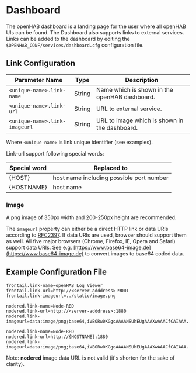 # Dashboard

The openHAB dashboard is a landing page for the user where all openHAB UIs can be found.
The Dashboard also supports links to external services.
Links can be added to the dashboard by editing the `$OPENHAB_CONF/services/dashboard.cfg` configuration file.

## Link Configuration

| Parameter Name                | Type    | Description                                   |
|-------------------------------|---------|-----------------------------------------------|
| `<unique-name>.link-name`     | String  | Name which is shown in the openHAB dashboard. |
| `<unique-name>.link-url`      | String  | URL to external service.                      |
| `<unique-name>.link-imageurl` | String  | URL to image which is shown in the dashboard. |

Where `<unique-name>` is link unique identifier (see examples).

Link-url support following special words:

| Special word                | Replaced to                               |
|-----------------------------|-------------------------------------------|
| {HOST}                      | host name including possible port number  |
| {HOSTNAME}                  | host name                                 |


### Image

A png image of 350px width and 200-250px height are recommended.

The `imageurl` property can either be a direct HTTP link or data URIs according to [RFC2397](https://tools.ietf.org/html/rfc2397). If data URIs are used, browser should support them as well. All five major browsers (Chrome, Firefox, IE, Opera and Safari) support data URIs. See e.g. [https://www.base64-image.de](https://www.base64-image.de) to convert images to base64 coded data. 

## Example Configuration File

```
frontail.link-name=openHAB Log Viewer
frontail.link-url=http://<server-adddress>:9001
frontail.link-imageurl=../static/image.png

nodered.link-name=Node-RED
nodered.link-url=http://<server-adddress>:1880
nodered.link-imageurl=data:image/png;base64,iVBORw0KGgoAAAANSUhEUgAAAXwAAACfCAIAAA...QmCC

nodered.link-name=Node-RED
nodered.link-url=http://{HOSTNAME}:1880
nodered.link-imageurl=data:image/png;base64,iVBORw0KGgoAAAANSUhEUgAAAXwAAACfCAIAAA...QmCC

```

Note: **nodered** image data URL is not valid (it's shorten for the sake of clarity).
